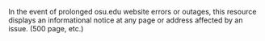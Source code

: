 In the event of prolonged osu.edu website errors or outages, this resource
displays an informational notice at any page or address affected by an issue.
(500 page, etc.)
